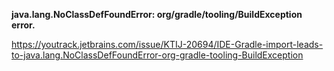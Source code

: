 **java.lang.NoClassDefFoundError: org/gradle/tooling/BuildException error.**

https://youtrack.jetbrains.com/issue/KTIJ-20694/IDE-Gradle-import-leads-to-java.lang.NoClassDefFoundError-org-gradle-tooling-BuildException
